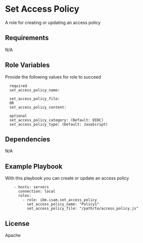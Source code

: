 Set Access Policy
=========

A role for creating or updating an access policy

Requirements
------------
N/A

Role Variables
--------------

Provide the following values for role to succeed

```
  required
  set_access_policy_name:

  set_access_policy_file:
  OR
  set_access_policy_content:

  optional
  set_access_policy_category: (Default: OIDC)
  set_access_policy_type: (Default: JavaScript)
```

Dependencies
------------
N/A

Example Playbook
----------------

With this playbook you can create or update an access policy

```
    - hosts: servers
      connection: local
      roles:
        - role: ibm.isam.set_access_policy
          set_access_policy_name: "Policy1"
          set_access_policy_file: "/path/to/access_policy.js"
```

License
-------

Apache
